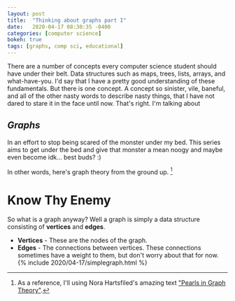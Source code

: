 ```yaml
---
layout: post
title:  "Thinking about graphs part I"
date:   2020-04-17 08:30:35 -0400
categories: [computer science]
bokeh: true
tags: [graphs, comp sci, educational]
---
```


There are a number of concepts every computer science student should have under their belt. Data structures such as maps, trees, lists, arrays, and what-have-you. I'd say that I have a pretty good understanding of these fundamentals. But there is one concept. A concept so sinister, vile, baneful, and all of the other nasty words to describe nasty things, that I have not dared to stare it in the face until now. That's right. I'm talking about 

## ***Graphs***

In an effort to stop being scared of the monster under my bed. This series aims to get under the bed and give that monster a mean noogy and maybe even become idk... best buds? :)

In other words, here's graph theory from the ground up. [^bookplug] 

[^bookplug]: As a reference, I'll using Nora Hartsfiled's amazing text ["Pearls in Graph Theory"](https://www.amazon.com/Pearls-Graph-Theory-Comprehensive-Introduction/dp/0486432327).

# **Know Thy Enemy**
So what is a graph anyway? Well a graph is simply a data structure consisting of __vertices__ and __edges__.
* __Vertices__ - These are the nodes of the graph.
* __Edges__ - The connections between vertices. These connections sometimes have a weight to them, but don't worry about that for now.
{% include 2020/04-17/simplegraph.html %}
